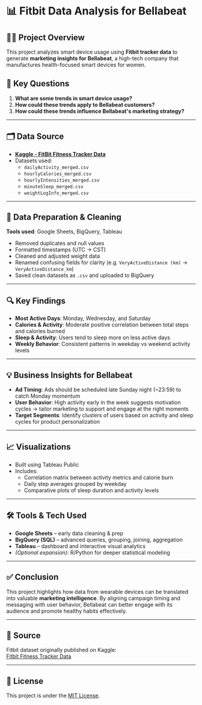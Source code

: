 # 📊 Fitbit Data Analysis for Bellabeat

## 👩‍💻 Project Overview
This project analyzes smart device usage using **Fitbit tracker data** to generate **marketing insights for Bellabeat**, a high-tech company that manufactures health-focused smart devices for women.

## 🧠 Key Questions
1. **What are some trends in smart device usage?**  
2. **How could these trends apply to Bellabeat customers?**  
3. **How could these trends influence Bellabeat's marketing strategy?**

---

## 🗂️ Data Source
- **[Kaggle - FitBit Fitness Tracker Data](https://www.kaggle.com/datasets/arashnic/fitbit)**
- Datasets used:
  - `dailyActivity_merged.csv`
  - `hourlyCalories_merged.csv`
  - `hourlyIntensities_merged.csv`
  - `minuteSleep_merged.csv`
  - `weightLogInfo_merged.csv`

---

## 🧹 Data Preparation & Cleaning
**Tools used**: Google Sheets, BigQuery, Tableau

- Removed duplicates and null values
- Formatted timestamps (UTC → CST)
- Cleaned and adjusted weight data
- Renamed confusing fields for clarity (e.g. `VeryActiveDistance (km)` → `VeryActiveDistance_km`)
- Saved clean datasets as `.csv` and uploaded to BigQuery

---

## 🔍 Key Findings

- **Most Active Days**: Monday, Wednesday, and Saturday
- **Calories & Activity**: Moderate positive correlation between total steps and calories burned
- **Sleep & Activity**: Users tend to sleep more on less active days
- **Weekly Behavior**: Consistent patterns in weekday vs weekend activity levels

---

## 💡 Business Insights for Bellabeat

- **Ad Timing**: Ads should be scheduled late Sunday night (~23:59) to catch Monday momentum
- **User Behavior**: High activity early in the week suggests motivation cycles → tailor marketing to support and engage at the right moments
- **Target Segments**: Identify clusters of users based on activity and sleep cycles for product personalization

---

## 📈 Visualizations

- Built using Tableau Public
- Includes:
  - Correlation matrix between activity metrics and calorie burn
  - Daily step averages grouped by weekday
  - Comparative plots of sleep duration and activity levels

---

## 🛠️ Tools & Tech Used

- **Google Sheets** – early data cleaning & prep
- **BigQuery (SQL)** – advanced queries, grouping, joining, aggregation
- **Tableau** – dashboard and interactive visual analytics
- *(Optional expansion)*: R/Python for deeper statistical modeling

---

## ✅ Conclusion

This project highlights how data from wearable devices can be translated into valuable **marketing intelligence**. By aligning campaign timing and messaging with user behavior, Bellabeat can better engage with its audience and promote healthy habits effectively.

---

## 📌 Source
Fitbit dataset originally published on Kaggle:  
[Fitbit Fitness Tracker Data](https://www.kaggle.com/datasets/arashnic/fitbit)

---

## 📜 License
This project is under the [MIT License](LICENSE).
